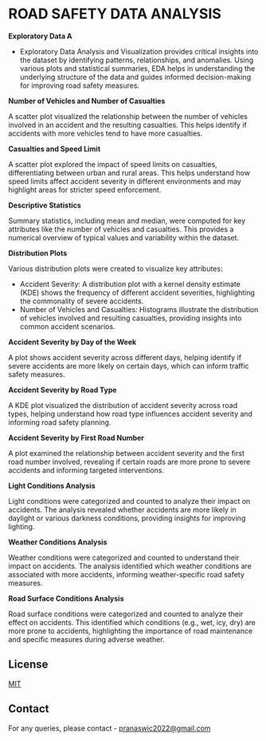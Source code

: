 # ROAD SAFETY DATA ANALYSIS

**Exploratory Data A**

- Exploratory Data Analysis and Visualization provides critical insights into the dataset by identifying patterns, relationships, and anomalies. Using various plots and statistical summaries, EDA helps in understanding the underlying structure of the data and guides informed decision-making for improving road safety measures.

**Number of Vehicles and Number of Casualties**

A scatter plot visualized the relationship between the number of vehicles involved in an accident and the resulting casualties. This helps identify if accidents with more vehicles tend to have more casualties.

**Casualties and Speed Limit**

A scatter plot explored the impact of speed limits on casualties, differentiating between urban and rural areas. This helps understand how speed limits affect accident severity in different environments and may highlight areas for stricter speed enforcement.

**Descriptive Statistics**

Summary statistics, including mean and median, were computed for key attributes like the number of vehicles and casualties. This provides a numerical overview of typical values and variability within the dataset.

**Distribution Plots**

Various distribution plots were created to visualize key attributes:

- Accident Severity: A distribution plot with a kernel density estimate (KDE) shows the frequency of different accident severities, highlighting the commonality of severe accidents.
- Number of Vehicles and Casualties: Histograms illustrate the distribution of vehicles involved and resulting casualties, providing insights into common accident scenarios.

**Accident Severity by Day of the Week**

A plot shows accident severity across different days, helping identify if severe accidents are more likely on certain days, which can inform traffic safety measures.

**Accident Severity by Road Type**

A KDE plot visualized the distribution of accident severity across road types, helping understand how road type influences accident severity and informing road safety planning.

**Accident Severity by First Road Number**

A plot examined the relationship between accident severity and the first road number involved, revealing if certain roads are more prone to severe accidents and informing targeted interventions.

**Light Conditions Analysis**

Light conditions were categorized and counted to analyze their impact on accidents. The analysis revealed whether accidents are more likely in daylight or various darkness conditions, providing insights for improving lighting.

**Weather Conditions Analysis**

Weather conditions were categorized and counted to understand their impact on accidents. The analysis identified which weather conditions are associated with more accidents, informing weather-specific road safety measures.

**Road Surface Conditions Analysis**

Road surface conditions were categorized and counted to analyze their effect on accidents. This identified which conditions (e.g., wet, icy, dry) are more prone to accidents, highlighting the importance of road maintenance and specific measures during adverse weather.

## License

[MIT](https://choosealicense.com/licenses/mit/)


## Contact

For any queries, please contact - pranaswic2022@gmail.com



